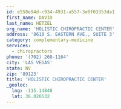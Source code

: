 ```yaml
---
id: e558e94d-c934-4931-a557-3e0f03353da1
first_name: DAVID
last_name: HETZEL
org_name: 'HOLISTIC CHIROPRACTIC CENTER'
address: '8610 S. EASTERN AVE., SUITE 3'
category: complementary-medicine
services:
  - chiropractors
phone: '(702) 260-1164'
city: 'LAS VEGAS'
state: NV
zip: '89123'
title: 'HOLISTIC CHIROPRACTIC CENTER'
_geoloc:
  lng: -115.14848
  lat: 36.026532
---
```

